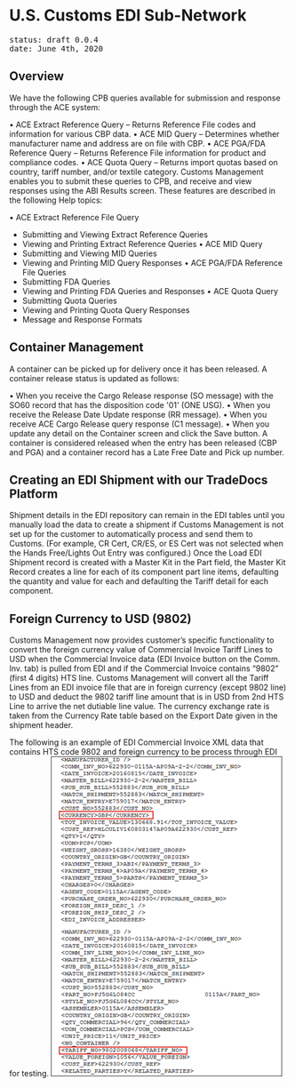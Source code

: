 # U.S. Customs EDI Sub-Network

<pre>
status: draft 0.0.4
date: June 4th, 2020
</pre>

## Overview

We have the following CPB queries available for submission and response through the ACE system:

• ACE Extract Reference Query – Returns Reference File codes and information for various CBP data.
• ACE MID Query – Determines whether manufacturer name and address are on file with CBP.
• ACE PGA/FDA Reference Query – Returns Reference File information for product and compliance codes.
• ACE Quota Query – Returns import quotas based on country, tariff number, and/or textile category.
Customs Management enables you to submit these queries to CPB, and receive and view responses using the ABI Results screen. These features are described in the following Help topics:

• ACE Extract Reference File Query

- Submitting and Viewing Extract Reference Queries
- Viewing and Printing Extract Reference Queries
  • ACE MID Query
- Submitting and Viewing MID Queries
- Viewing and Printing MID Query Responses
  • ACE PGA/FDA Reference File Queries
- Submitting FDA Queries
- Viewing and Printing FDA Queries and Responses
  • ACE Quota Query
- Submitting Quota Queries
- Viewing and Printing Quota Query Responses
- Message and Response Formats

## Container Management

A container can be picked up for delivery once it has been released. A container release status is updated as follows:

• When you receive the Cargo Release response (SO message) with the SO60 record that has the disposition code '01' (ONE USG).
• When you receive the Release Date Update response (RR message).
• When you receive ACE Cargo Release query response (C1 message).
• When you update any detail on the Container screen and click the Save button.
A container is considered released when the entry has been released (CBP and PGA) and a container record has a Late Free Date and Pick up number.

## Creating an EDI Shipment with our TradeDocs Platform

Shipment details in the EDI repository can remain in the EDI tables until you manually load the data to create a shipment if Customs Management is not set up for the customer to automatically process and send them to Customs. (For example, CR Cert, CR/ES, or ES Cert was not selected when the Hands Free/Lights Out Entry was configured.) Once the Load EDI Shipment record is created with a Master Kit in the Part field, the Master Kit Record creates a line for each of its component part line items, defaulting the quantity and value for each and defaulting the Tariff detail for each component.

## Foreign Currency to USD (9802)

Customs Management now provides customer’s specific functionality to convert the foreign currency value of Commercial Invoice Tariff Lines to USD when the Commercial Invoice data (EDI Invoice button on the Comm. Inv. tab) is pulled from EDI and if the Commercial Invoice contains “9802” (first 4 digits) HTS line. Customs Management will convert all the Tariff Lines from an EDI invoice file that are in foreign currency (except 9802 line) to USD and deduct the 9802 tariff line amount that is in USD from 2nd HTS Line to arrive the net dutiable line value. The currency exchange rate is taken from the Currency Rate table based on the Export Date given in the shipment header.

The following is an example of EDI Commercial Invoice XML data that contains HTS code 9802 and foreign currency to be process through EDI for testing.
![#](9802.png)
